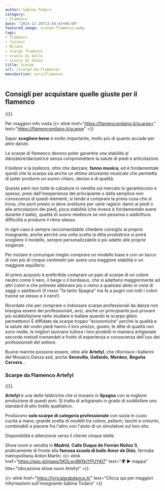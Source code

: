 ```yaml
---
author: Sabina Todaro
category:
- Flamenco
date: "2014-12-20T13:50:43+00:00"
featured_image: scarpe-flamenco.webp
tags:
- flamenco
- lezioni
- Milano
- scarpe flamenco
- scuola di ballo
- scuola di danza
title: Scarpe
url: /scarpe-da-flamenco/
menuSection: corsiflamenco
---
```

## Consigli per acquistare quelle giuste per il flamenco

<div class="w7 fl">
{{<figureh src="scarpa-per-flamenco.webp"
alt="foto scarpe da flamenco"
caption="Ottime scarpe da flamenco"
class="ma0" >}}
</div>

Per maggiori info visita {{< elink href="https://flamencomilano.it/scarpe>" text="https://flamencomilano.it/scarpe" >}}

Saper **scegliere bene** è molto importante, molto più di quanto accade per altre danze.

Le scarpe di flamenco devono poter garantire una stabilità al danzatore/danzatrice senza compromettere la salute di piedi e articolazioni.

Il _bailaor_ e la _bailaora_, oltre che danzare, **fanno musica**, ed è fondamentale quindi che la scarpa sia anche un ottimo _strumento musicale_ che permetta di poter produrre un suono chiaro, deciso e di qualità.

Questo però non tutte le calzature in vendita sul mercato lo garantiscono e spesso, presi dall'inesperienza del principiante o dalla semplice non conoscenza di questi elementi, si tende a comprare la prima cosa che si trova, che però presto si deve sostituire per varie ragioni: danni ai piedi o alle articolazioni dei piedi, poca stabilità (che invece è fondamentale avere durante il ballo), qualità di suono mediocre se non pessima o addirittura difficoltà a produrre il ritmo stesso.

In ogni caso è sempre raccomandabile chiedere consiglio al proprio insegnante, anche perché una volta scelta la ditta produttrice si potrà scegliere il modello, sempre personalizzabile e più adatto alle proprie esigenze.

Per iniziare è comunque meglio comprare un modello base e con un tacco di non più di cinque centimetri per avere una maggiore stabilità e un maggiore equilibrio.

Al primo acquisto è preferibile comprare un paio di scarpe di un colore neutro come il nero, il beige o il bordeaux, che si adattano maggiormente ad altri colori e che potreste abbinare più o meno a qualsiasi abito in vista di saggi o spettacoli (il rosso "fa tanto Spagna" ma fa a pugni con tutti i colori tranne se stesso e il nero!).

Ricordate che per comprare o indossare scarpe professionali da danza non bisogna essere dei professionisti, anzi, anche un principiante può provare più soddisfazione nello studiare e ballare quando le scarpe glielo permettono! E diffidate da scarpe troppo "economiche" perché la qualità e la salute dei vostri piedi hanno il loro prezzo, giusto; le ditte di qualità non sono molte, le migliori lavorano tuttora i loro prodotti in maniera artigianale secondo metodi tramandati e frutto di esperienza e conoscenza dell'uso dei professionisti del settore.

Buone marche possono essere, oltre alle **Artefyl**, che rifornisce i ballerini del Mosaico Danza asd, anche **Senovilla**, **Gallardo**, **Menkes**, **Begoña Cervera**...

### Scarpe da Flamenco Artefyl

<a href="https://www.artefyl.com" target="_blank" rel="noopener noreferrer">
<div class="w10">
{{<figureh src="scarpe-arte-fyl.webp"
alt="foto scarpe flamenco artefyl"
caption="Il sito Artefyl scarpe da flamenco"
class="ma0" >}}
</div>
</a>

**Artefyl** è una delle fabbriche che si trovano in **Spagna** con la migliore produzione di questi anni. Si tratta di artigianato in grado di soddisfare uno standard di alto livello qualitativo.

Producono **solo scarpe di categoria professionale** con suola in cuoio cucita a mano; grande scelta di modelli tra colore, pellami, tacchi e cinturini, combinabili a piacere fra l'altro con l'aiuto di un simulatore sul loro sito.

Disponibilità e attenzione verso il cliente cinque stelle.

Show room e vendita in **Madrid**, **Calle Duque de Fernán Núñez 5**, praticamente di fronte alla **famosa scuola di baile Amor de Diós**, fermata metropolitana Anton Martín. {{< elink href="https://goo.gl/maps/5K5LwyBKNcYPUY4t7" text="🌍 ▶ mappa" title="Ubicazione show room Artefyl" >}}

{{< elink href="https://lyricalarabdance.it/"
text="Clicca qui per maggiori informazioni sull'insegnante Sabina Todaro" >}}

